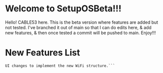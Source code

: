 # Welcome to SetupOSBeta!!! #




Hello! CABLE53 here. This is the beta version where features are added but not tested. I've branched it out of main so that I can do edits here, & add new features, & then once tested a commit will be pushed to main.
Enjoy!!!


# New Features List #
```WiFi integration.
UI changes to implement the new WiFi structure.```
